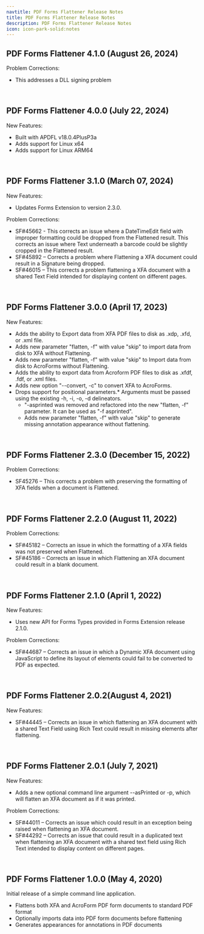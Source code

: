```yaml
---
navtitle: PDF Forms Flattener Release Notes
title: PDF Forms Flattener Release Notes
description: PDF Forms Flattener Release Notes
icon: icon-park-solid:notes
---
```


## **PDF Forms Flattener 4.1.0** (August 26, 2024)

Problem Corrections:

- This addresses a DLL signing problem

 

## **PDF Forms Flattener 4.0.0** (July 22, 2024)

New Features:

- Built with APDFL v18.0.4PlusP3a
- Adds support for Linux x64
- Adds support for Linux ARM64

 

## **PDF Forms Flattener 3.1.0** (March 07, 2024)

New Features:

- Updates Forms Extension to version 2.3.0.

Problem Corrections:

- SF#45662 - This corrects an issue where a DateTimeEdit field with improper formatting could be dropped from the Flattened result. This corrects an issue where Text underneath a barcode could be slightly cropped in the Flattened result.
- SF#45892 – Corrects a problem where Flattening a XFA document could result in a Signature being dropped.
- SF#46015 – This corrects a problem flattening a XFA document with a shared Text Field intended for displaying content on different pages.

 

## **PDF Forms Flattener 3.0.0** (April 17, 2023)

New Features:

- Adds the ability to Export data from XFA PDF files to disk as .xdp, .xfd, or .xml file.
- Adds new parameter "flatten, -f" with value "skip" to import data from disk to XFA without Flattening.
- Adds new parameter "flatten, -f" with value "skip" to Import data from disk to AcroForms without Flattening.
- Adds the ability to export data from Acroform PDF files to disk as .xfdf, .fdf, or .xml files.
- Adds new option "--convert, -c" to convert XFA to AcroForms.
- Drops support for positional parameters.* Arguments must be passed using the existing -h, -i, -o, -d delineators.
  * "-asprinted was removed and refactored into the new "flatten, -f" parameter. It can be used as "-f asprinted".
  * Adds new parameter "flatten, -f" with value "skip" to generate missing annotation appearance without flattening.

 

## **PDF Forms Flattener 2.3.0** (December 15, 2022)

Problem Corrections:

- SF45276 – This corrects a problem with preserving the formatting of XFA fields when a document is Flattened.

 

## **PDF Forms Flattener 2.2.0** (August 11, 2022)

Problem Corrections:

- SF#45182 – Corrects an issue in which the formatting of a XFA fields was not preserved when Flattened.
- SF#45186 – Corrects an issue in which Flattening an XFA document could result in a blank document.

 

## **PDF Forms Flattener 2.1.0** (April 1, 2022)

New Features:

- Uses new API for Forms Types provided in Forms Extension release 2.1.0.

Problem Corrections:

- SF#44687 – Corrects an issue in which a Dynamic XFA document using JavaScript to define its layout of elements could fail to be converted to PDF as expected.

 

## **PDF Forms Flattener 2.0.2**(August 4, 2021)

New Features:

- SF#44445 – Corrects an issue in which flattening an XFA document with a shared Text Field using Rich Text could result in missing elements after flattening.

 

## **PDF Forms Flattener 2.0.1** (July 7, 2021)

New Features:

- Adds a new optional command line argument --asPrinted or -p, which will flatten an XFA document as if it was printed.

Problem Corrections:

- SF#44011 – Corrects an issue which could result in an exception being raised when flattening an XFA document.
- SF#44292 – Corrects an issue that could result in a duplicated text when flattening an XFA document with a shared text field using Rich Text intended to display content on different pages.

 

## **PDF Forms Flattener 1.0.0** (May 4, 2020)

Initial release of a simple command line application.

- Flattens both XFA and AcroForm PDF form documents to standard PDF format
- Optionally imports data into PDF form documents before flattening
- Generates appearances for annotations in PDF documents
